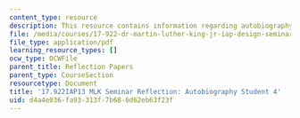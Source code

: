 ```yaml
---
content_type: resource
description: This resource contains information regarding autobiography student 4.
file: /media/courses/17-922-dr-martin-luther-king-jr-iap-design-seminar-january-iap-2013/d4a4e036fa93313f7b686d62eb63f23f_MIT17_922IAP13_RefPapr3D.pdf
file_type: application/pdf
learning_resource_types: []
ocw_type: OCWFile
parent_title: Reflection Papers
parent_type: CourseSection
resourcetype: Document
title: '17.922IAP13 MLK Seminar Reflection: Autobiography Student 4'
uid: d4a4e036-fa93-313f-7b68-6d62eb63f23f
---
```

